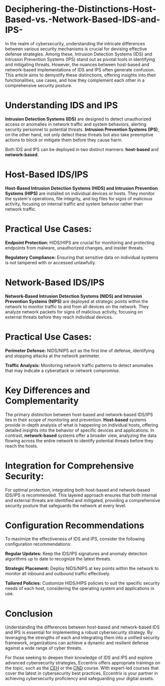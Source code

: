 # Deciphering-the-Distinctions-Host-Based-vs.-Network-Based-IDS-and-IPS-
In the realm of cybersecurity, understanding the intricate differences between various security mechanisms is crucial for devising effective defense strategies. Among these, Intrusion Detection Systems (IDS) and Intrusion Prevention Systems (IPS) stand out as pivotal tools in identifying and mitigating threats. However, the nuances between host-based and network-based implementations of IDS and IPS often generate confusion. This article aims to demystify these distinctions, offering insights into their functionalities, use cases, and how they complement each other in a comprehensive security posture. 

# Understanding IDS and IPS 

**Intrusion Detection Systems (IDS)** are designed to detect unauthorized access or anomalies in network traffic and system behaviors, alerting security personnel to potential threats. **Intrusion Prevention Systems (IPS)**, on the other hand, not only detect these threats but also take preemptive actions to block or mitigate them before they cause harm. 

Both IDS and IPS can be deployed in two distinct manners: **host-based** and **network-based**. 

# Host-Based IDS/IPS 

**Host-Based Intrusion Detection Systems (HIDS) and Intrusion Prevention Systems (HIPS)** are installed on individual devices or hosts. They monitor the system's operations, file integrity, and log files for signs of malicious activity, focusing on internal traffic and system behavior rather than network traffic. 

# Practical Use Cases: 

**Endpoint Protection:** HIDS/HIPS are crucial for monitoring and protecting endpoints from malware, unauthorized changes, and insider threats. 

**Regulatory Compliance:** Ensuring that sensitive data on individual systems is not tampered with or accessed unlawfully. 

# Network-Based IDS/IPS 

**Network-Based Intrusion Detection Systems (NIDS) and Intrusion Prevention Systems (NIPS)** are deployed at strategic points within the network to monitor traffic to and from all devices on the network. They analyze network packets for signs of malicious activity, focusing on external threats before they reach individual devices. 

# Practical Use Cases: 

**Perimeter Defense:** NIDS/NIPS act as the first line of defense, identifying and stopping attacks at the network perimeter. 

**Traffic Analysis:** Monitoring network traffic patterns to detect anomalies that may indicate a cyberattack or network compromise. 

# Key Differences and Complementarity 

The primary distinction between host-based and network-based IDS/IPS lies in their scope of monitoring and prevention. **Host-based** systems provide in-depth analysis of what is happening on individual hosts, offering detailed insights into the behavior of specific devices and applications. In contrast, **network-based** systems offer a broader view, analyzing the data flowing across the entire network to identify potential threats before they reach the hosts. 

# Integration for Comprehensive Security: 

For optimal protection, integrating both host-based and network-based IDS/IPS is recommended. This layered approach ensures that both internal and external threats are identified and mitigated, providing a comprehensive security posture that safeguards the network at every level. 

# Configuration Recommendations 

To maximize the effectiveness of IDS and IPS, consider the following configuration recommendations: 

**Regular Updates:** Keep the IDS/IPS signatures and anomaly detection algorithms up to date to recognize the latest threats. 

**Strategic Placement:** Deploy NIDS/NIPS at key points within the network to monitor all inbound and outbound traffic effectively. 

**Tailored Policies:** Customize HIDS/HIPS policies to suit the specific security needs of each host, considering the operating system and applications in use. 

# Conclusion 

Understanding the differences between host-based and network-based IDS and IPS is essential for implementing a robust cybersecurity strategy. By leveraging the strengths of each and integrating them into a unified security framework, organizations can achieve a dynamic and resilient defense against a wide range of cyber threats. 

For those seeking to deepen their knowledge of IDS and IPS and explore advanced cybersecurity strategies, Eccentrix offers appropriate trainings on the topic, such as the [CEH](https://www.eccentrix.ca/en/courses/cybersecurity-and-cyberdefense/certified-ethical-hacker-cehv12-ec6154) or the [CND](https://www.eccentrix.ca/en/courses/cybersecurity-and-cyberdefense/certified-network-defender-cndv2-ec6156) course. With expert-led courses that cover the latest in cybersecurity best practices, Eccentrix is your partner in achieving cybersecurity proficiency and safeguarding your digital assets. 
